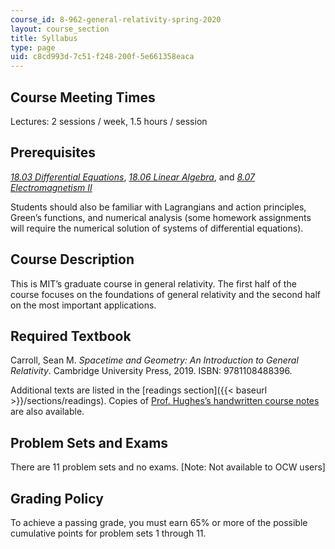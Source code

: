 ```yaml
---
course_id: 8-962-general-relativity-spring-2020
layout: course_section
title: Syllabus
type: page
uid: c8cd993d-7c51-f248-200f-5e661358eaca
---
```


Course Meeting Times
--------------------

Lectures: 2 sessions / week, 1.5 hours / session

Prerequisites
-------------

_[18.03 Differential Equations](/courses/18-03sc-differential-equations-fall-2011)_, _[18.06 Linear Algebra](/courses/18-06sc-linear-algebra-fall-2011)_, and _[8.07 Electromagnetism II](/courses/8-07-electromagnetism-ii-fall-2012)_

Students should also be familiar with Lagrangians and action principles, Green’s functions, and numerical analysis (some homework assignments will require the numerical solution of systems of differential equations).

Course Description
------------------

This is MIT’s graduate course in general relativity. The first half of the course focuses on the foundations of general relativity and the second half on the most important applications.

Required Textbook
-----------------

Carroll, Sean M. _Spacetime and Geometry: An Introduction to General Relativity_. Cambridge University Press, 2019. ISBN: 9781108488396.

Additional texts are listed in the [readings section]({{< baseurl >}}/sections/readings). Copies of [Prof. Hughes’s handwritten course notes](https://web.mit.edu/sahughes/www/8.962/index.html) are also available.

Problem Sets and Exams 
-----------------------

There are 11 problem sets and no exams. \[Note: Not available to OCW users\]

Grading Policy
--------------

To achieve a passing grade, you must earn 65% or more of the possible cumulative points for problem sets 1 through 11.